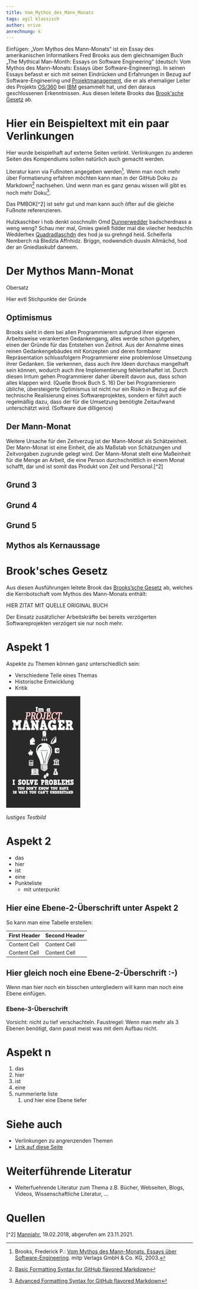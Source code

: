 ```yaml
---
title: Vom_Mythos_des_Mann_Monats
tags: agil klassisch
author: nrivo
anrechnung: k
---
```



Einfügen: „Vom Mythos des Mann-Monats“ ist ein Essay des amerikanischen Informatikers Fred Brooks aus dem gleichnamigen Buch „The Mythical Man-Month: Essays on Software Engineering“ (deutsch: Vom Mythos des Mann-Monats: Essays über Software-Engineering). In seinen Essays befasst er sich mit seinen Eindrücken und Erfahrungen in Bezug auf Software-Engineering und [Projektmanagement](Projektmanagement.md), die er als ehemaliger Leiter des Projekts [OS/360](https://de.wikipedia.org/wiki/OS/360) bei [IBM](https://de.wikipedia.org/wiki/IBM) gesammelt hat, und den daraus geschlossenen Erkenntnissen. Aus diesen leitete Brooks das [Brook'sche Gesetz](https://de.wikipedia.org/wiki/Anti-Pattern#Brooks.E2.80.99sches_Gesetz) ab.


# Hier ein Beispieltext mit ein paar Verlinkungen

Hier wurde beispielhaft auf externe Seiten verlinkt. Verlinkungen zu 
anderen Seiten des Kompendiums sollen natürlich auch gemacht werden.

Literatur kann via Fußnoten angegeben werden[^1]. 
Wenn man noch mehr über Formatierung erfahren möchten kann man in der GitHub Doku zu Markdown[^4] nachsehen. 
Und wenn man es ganz genau wissen will gibt es noch mehr Doku[^5]. 

Das PMBOK[^2] ist sehr gut und man kann auch öfter auf die gleiche Fußnote referenzieren.
 
Hulzkaschber i hob denkt ooschnulln 
Omd [Dunnerwedder](https://de.wiktionary.org/wiki/Donnerwetter) badscherdnass a weng weng? 
Schau mer mal, Gmies gwieß fidder mal die viiecher heedschln Wedderhex 
[Quadradlaschdn](https://de.wiktionary.org/wiki/Quadratlatschen) des hod ja su grehngd heid. 
Scheiferla Nemberch nä Bledzla Affnhidz. Briggn, nodwendich duusln Allmächd, hod der an 
Gniedlaskubf daneem. 



# Der Mythos Mann-Monat
Obersatz

Hier evtl Stichpunkte der Gründe

## Optimismus
Brooks sieht in dem bei allen Programmierern aufgrund ihrer eigenen Arbeitsweise verankerten Gedankengang, alles werde schon gutgehen, einen der Gründe für das Entstehen von Zeitnot. Aus der Annahme eines reinen Gedankengebäudes mit Konzepten und deren formbarer Repräsentation schlussfolgern Programmierer eine problemlose Umsetzung ihrer Gedanken. Sie verkennen, dass auch ihre Ideen durchaus mangelhaft sein können, wodurch auch ihre Implementierung fehlerbehaftet ist. Durch diesen Irrtum gehen Programmierer daher übereilt davon aus, dass schon alles klappen wird. (Quelle Brook Buch S. 16) Der bei Programmierern übliche, übersteigerte Optimismus ist nicht nur ein Risiko in Bezug auf die technische Realisierung eines Softwareprojektes, sondern er führt auch regelmäßig dazu, dass der für die Umsetzung benötigte Zeitaufwand unterschätzt wird. (Software due dilligence)

## Der Mann-Monat
Weitere Ursache für den Zeitverzug ist der Mann-Monat als Schätzeinheit. Der Mann-Monat ist eine Einheit, die als Maßstab von Schätzungen und Zeitvorgaben zugrunde gelegt wird. Der Mann-Monat stellt eine Maßeinheit für die Menge an Arbeit, die eine Person durchschnittlich in einem Monat schafft, dar und ist somit das Produkt von Zeit und Personal.[^2] 

## Grund 3
## Grund 4
## Grund 5 
## Mythos als Kernaussage

# Brook'sches Gesetz
Aus diesen Ausführungen leitete Brook das [Brooks’sche Gesetz](https://de.wikipedia.org/wiki/Anti-Pattern#Brooks.E2.80.99sches_Gesetz) ab, welches die Kernbotschaft vom Mythos des Mann-Monats enthält:

HIER ZITAT MIT QUELLE ORIGINAL BUCH

Der Einsatz zusätzlicher Arbeitskräfte bei bereits verzögerten Softwareprojekten verzögert sie nur noch mehr.

# Aspekt 1

Aspekte zu Themen können ganz unterschiedlich sein:

* Verschiedene Teile eines Themas 
* Historische Entwicklung
* Kritik 

![Beispielabbildung](Vom_Mythos_des_Mann_Monats/test-file.jpg)

*lustiges Testbild*

# Aspekt 2

* das
* hier 
* ist
* eine 
* Punkteliste
  - mit unterpunkt

## Hier eine Ebene-2-Überschrift unter Aspekt 2

So kann man eine Tabelle erstellen:

| First Header  | Second Header |
| ------------- | ------------- |
| Content Cell  | Content Cell  |
| Content Cell  | Content Cell  |

## Hier gleich noch eine Ebene-2-Überschrift :-)

Wenn man hier noch ein bisschen untergliedern will kann man noch eine Ebene einfügen.

### Ebene-3-Überschrift

Vorsicht: nicht zu tief verschachteln. Faustregel: Wenn man mehr als 3 
Ebenen benötigt, dann passt meist was mit dem Aufbau nicht.

# Aspekt n

1. das
2. hier 
4. ist 
4. eine
7. nummerierte liste
   1. und hier eine Ebene tiefer


# Siehe auch

* Verlinkungen zu angrenzenden Themen
* [Link auf diese Seite](Vom_Mythos_des_Mann_Monats.md)

# Weiterführende Literatur

* Weiterfuehrende Literatur zum Thema z.B. Bücher, Webseiten, Blogs, Videos, Wissenschaftliche Literatur, ...

# Quellen

[^1]: Brooks, Frederick P.: [Vom Mythos des Mann-Monats. Essays über Software-Engineering](https://books.google.de/books?hl=de&lr=&id=-dSU0IxvfzMC&oi=fnd&pg=PA3&dq=mythos+von+mann+monats&ots=ekrC7IHjO5&sig=I7Jhh12LZFxYNlzPyxFBclx86Y8&redir_esc=y#v=onepage&q&f=false). mitp Verlags GmbH & Co. KG, 2003.

[^2] [Mannjahr](https://wirtschaftslexikon.gabler.de/definition/mannjahr-39390/version-262799), 19.02.2018, abgerufen am 23.11.2021.

[^1.5]: Quellen die ihr im Text verwendet habt z.B. Bücher, Webseiten, Blogs, Videos, Wissenschaftliche Literatur, ... (eine Quelle in eine Zeile, keine Zeilenumbrüche machen)



[^4]: [Basic Formatting Syntax for GitHub flavored Markdown](https://docs.github.com/en/github/writing-on-github/getting-started-with-writing-and-formatting-on-github/basic-writing-and-formatting-syntax)

[^5]: [Advanced Formatting Syntax for GitHub flavored Markdown](https://docs.github.com/en/github/writing-on-github/working-with-advanced-formatting/organizing-information-with-tables)

